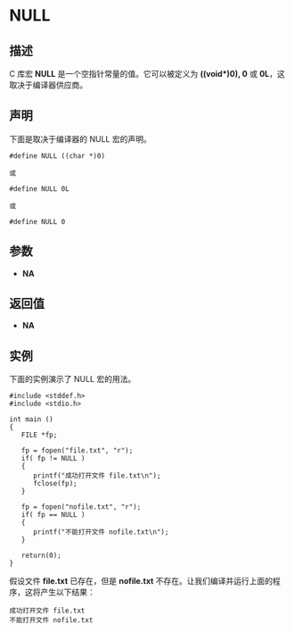 # NULL

## 描述

C 库宏 **NULL** 是一个空指针常量的值。它可以被定义为 **((void\*)0), 0** 或 **0L**，这取决于编译器供应商。

## 声明

下面是取决于编译器的 NULL 宏的声明。

```
#define NULL ((char *)0)

或

#define NULL 0L

或

#define NULL 0
```

## 参数

- **NA**

## 返回值

- **NA**

## 实例

下面的实例演示了 NULL 宏的用法。

```
#include <stddef.h>
#include <stdio.h>

int main ()
{
   FILE *fp;

   fp = fopen("file.txt", "r");
   if( fp != NULL ) 
   {
      printf("成功打开文件 file.txt\n");
      fclose(fp);
   }

   fp = fopen("nofile.txt", "r");
   if( fp == NULL ) 
   {
      printf("不能打开文件 nofile.txt\n");
   }
   
   return(0);
}
```

假设文件 **file.txt** 已存在，但是 **nofile.txt** 不存在。让我们编译并运行上面的程序，这将产生以下结果：

```
成功打开文件 file.txt
不能打开文件 nofile.txt
```
